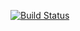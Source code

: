 [![Build Status](https://app.travis-ci.com/lap-Dmitry/ArrayBuffer-9.2.svg?branch=master)](https://app.travis-ci.com/lap-Dmitry/ArrayBuffer-9.2)